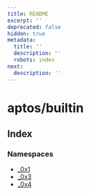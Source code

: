 ```yaml
---
title: README
excerpt: ''
deprecated: false
hidden: true
metadata:
  title: ''
  description: ''
  robots: index
next:
  description: ''
---
```

# aptos/builtin

## Index

### Namespaces

* [\_0x1](namespaces/0x1/README.md)
* [\_0x3](namespaces/0x3/README.md)
* [\_0x4](namespaces/0x4/README.md)
